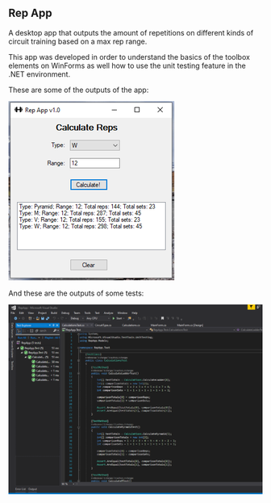 ## Rep App

A desktop app that outputs the amount of repetitions on different kinds of circuit training based on a max rep range.

This app was developed in order to understand the basics of the toolbox elements on WinForms as well how to use the unit testing feature in the .NET environment.

These are some of the outputs of the app:

![](ex_images/repapp_main.PNG)

And these are the outputs of some tests:

![](ex_images/tests_sample.PNG)